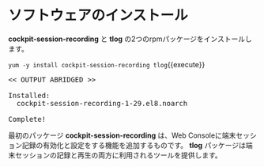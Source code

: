 # ソフトウェアのインストール

__cockpit-session-recording__ と __tlog__ の2つのrpmパッケージをインストールします。

`yum -y install cockpit-session-recording tlog`{{execute}}

<pre class="file">
<< OUTPUT ABRIDGED >>

Installed:
  cockpit-session-recording-1-29.el8.noarch                      tlog-5-1.el8.x86_64

Complete!
</pre>

最初のパッケージ __cockpit-session-recording__ は、Web Consoleに端末セッション記録の有効化と設定をする機能を追加するものです。 __tlog__ パッケージは端末セッションの記録と再生の両方に利用されるツールを提供します。



